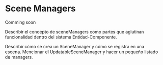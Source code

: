 # Scene Managers
Comming soon

Describir el concepto de sceneManagers como partes que aglutinan funcionalidad dentro del sistema Entidad-Componente. 

Describir cómo se crea un SceneManager y cómo se registra en una escena. Mencionar el UpdatableSceneManager y hacer un pequeño listado de managers.